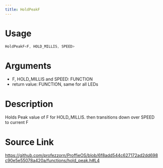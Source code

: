 ```yaml
---
title: HoldPeakF
---
```


# Usage
```cpp
HoldPeakF<F, HOLD_MILLIS, SPEED>
```

# Arguments
 * F, HOLD_MILLIS and SPEED: FUNCTION
 * return value: FUNCTION, same for all LEDs

# Description
Holds Peak value of F for HOLD_MILLIS.
then transitions down over SPEED to current F

# Source Link
https://github.com/profezzorn/ProffieOS/blob/6f8add544c627172ad2dd698c90e5e55078a420a/functions/hold_peak.h#L4
